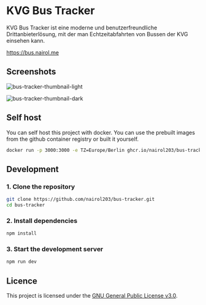 # KVG Bus Tracker
KVG Bus Tracker ist eine moderne und benutzerfreundliche Drittanbieterlösung, mit der man Echtzeitabfahrten von Bussen der KVG einsehen kann.

https://bus.nairol.me

## Screenshots
![bus-tracker-thumbnail-light](https://github.com/user-attachments/assets/d8846c75-b68d-43ee-af59-76a5b6c8e136)

![bus-tracker-thumbnail-dark](https://github.com/user-attachments/assets/b379ee3e-1028-4da2-85de-9b45a60846b4)


## Self host

You can self host this project with docker. You can use the prebuilt images from the github container registry or built it yourself.

```bash
docker run -p 3000:3000 -e TZ=Europe/Berlin ghcr.io/nairol203/bus-tracker:main
```

## Development

### 1. Clone the repository

```bash
git clone https://github.com/nairol203/bus-tracker.git
cd bus-tracker
```

### 2. Install dependencies

```bash
npm install
```

### 3. Start the development server

```bash
npm run dev
```

## Licence

This project is licensed under the [GNU General Public License v3.0](https://www.gnu.org/licenses/gpl-3.0.html).
